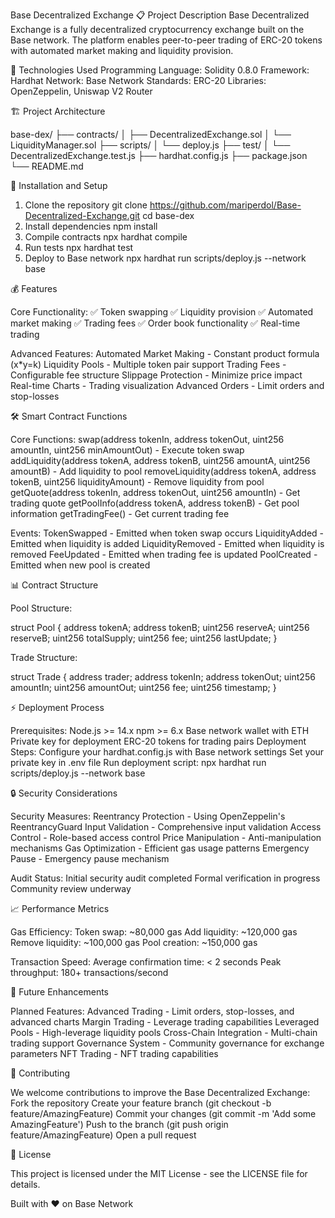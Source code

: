 Base Decentralized Exchange
📋 Project Description
Base Decentralized Exchange is a fully decentralized cryptocurrency exchange built on the Base network. The platform enables peer-to-peer trading of ERC-20 tokens with automated market making and liquidity provision.

🔧 Technologies Used
Programming Language: Solidity 0.8.0
Framework: Hardhat
Network: Base Network
Standards: ERC-20
Libraries: OpenZeppelin, Uniswap V2 Router

🏗️ Project Architecture

base-dex/
├── contracts/
│   ├── DecentralizedExchange.sol
│   └── LiquidityManager.sol
├── scripts/
│   └── deploy.js
├── test/
│   └── DecentralizedExchange.test.js
├── hardhat.config.js
├── package.json
└── README.md


🚀 Installation and Setup

1. Clone the repository
git clone https://github.com/mariperdol/Base-Decentralized-Exchange.git
cd base-dex
2. Install dependencies
npm install
3. Compile contracts
npx hardhat compile
4. Run tests
npx hardhat test
5. Deploy to Base network
npx hardhat run scripts/deploy.js --network base


💰 Features

Core Functionality:
✅ Token swapping
✅ Liquidity provision
✅ Automated market making
✅ Trading fees
✅ Order book functionality
✅ Real-time trading

Advanced Features:
Automated Market Making - Constant product formula (x*y=k)
Liquidity Pools - Multiple token pair support
Trading Fees - Configurable fee structure
Slippage Protection - Minimize price impact
Real-time Charts - Trading visualization
Advanced Orders - Limit orders and stop-losses


🛠️ Smart Contract Functions

Core Functions:
swap(address tokenIn, address tokenOut, uint256 amountIn, uint256 minAmountOut) - Execute token swap
addLiquidity(address tokenA, address tokenB, uint256 amountA, uint256 amountB) - Add liquidity to pool
removeLiquidity(address tokenA, address tokenB, uint256 liquidityAmount) - Remove liquidity from pool
getQuote(address tokenIn, address tokenOut, uint256 amountIn) - Get trading quote
getPoolInfo(address tokenA, address tokenB) - Get pool information
getTradingFee() - Get current trading fee

Events:
TokenSwapped - Emitted when token swap occurs
LiquidityAdded - Emitted when liquidity is added
LiquidityRemoved - Emitted when liquidity is removed
FeeUpdated - Emitted when trading fee is updated
PoolCreated - Emitted when new pool is created


📊 Contract Structure

Pool Structure:

struct Pool {
    address tokenA;
    address tokenB;
    uint256 reserveA;
    uint256 reserveB;
    uint256 totalSupply;
    uint256 fee;
    uint256 lastUpdate;
}

Trade Structure:

struct Trade {
    address trader;
    address tokenIn;
    address tokenOut;
    uint256 amountIn;
    uint256 amountOut;
    uint256 fee;
    uint256 timestamp;
}


⚡ Deployment Process

Prerequisites:
Node.js >= 14.x
npm >= 6.x
Base network wallet with ETH
Private key for deployment
ERC-20 tokens for trading pairs
Deployment Steps:
Configure your hardhat.config.js with Base network settings
Set your private key in .env file
Run deployment script:
npx hardhat run scripts/deploy.js --network base


🔒 Security Considerations

Security Measures:
Reentrancy Protection - Using OpenZeppelin's ReentrancyGuard
Input Validation - Comprehensive input validation
Access Control - Role-based access control
Price Manipulation - Anti-manipulation mechanisms
Gas Optimization - Efficient gas usage patterns
Emergency Pause - Emergency pause mechanism

Audit Status:
Initial security audit completed
Formal verification in progress
Community review underway


📈 Performance Metrics

Gas Efficiency:
Token swap: ~80,000 gas
Add liquidity: ~120,000 gas
Remove liquidity: ~100,000 gas
Pool creation: ~150,000 gas

Transaction Speed:
Average confirmation time: < 2 seconds
Peak throughput: 180+ transactions/second


🔄 Future Enhancements

Planned Features:
Advanced Trading - Limit orders, stop-losses, and advanced charts
Margin Trading - Leverage trading capabilities
Leveraged Pools - High-leverage liquidity pools
Cross-Chain Integration - Multi-chain trading support
Governance System - Community governance for exchange parameters
NFT Trading - NFT trading capabilities


🤝 Contributing

We welcome contributions to improve the Base Decentralized Exchange:
Fork the repository
Create your feature branch (git checkout -b feature/AmazingFeature)
Commit your changes (git commit -m 'Add some AmazingFeature')
Push to the branch (git push origin feature/AmazingFeature)
Open a pull request


📄 License

This project is licensed under the MIT License - see the LICENSE file for details.


Built with ❤️ on Base Network
